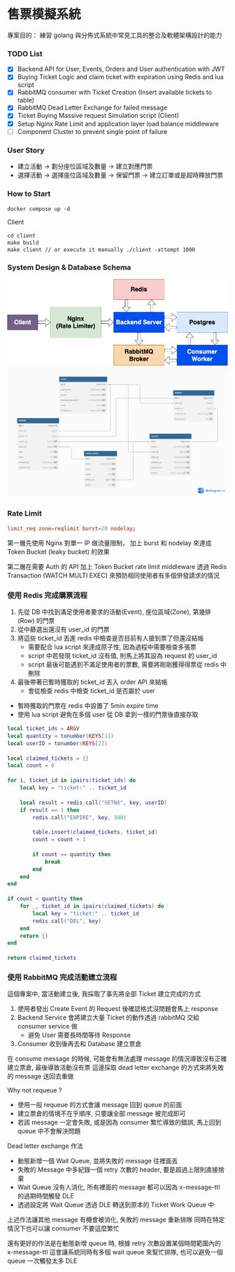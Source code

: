 # 售票模擬系統

專案目的： 練習 golang 與分佈式系統中常見工具的整合及軟體架構設計的能力

### TODO List

- [x] Backend API for User, Events, Orders and User authentication with JWT
- [x] Buying Ticket Logic and claim ticket with expiration using Redis and lua script
- [x] RabbitMQ consumer with Ticket Creation (Insert available tickets to table)
- [x] RabbitMQ Dead Letter Exchange for failed message
- [x] Ticket Buying Massive request Simulation script (Client)
- [x] Setup Nginx Rate Limit and application layer load balance middleware
- [ ] Component Cluster to prevent single point of failure

### User Story

- 建立活動 -> 劃分座位區域及數量 -> 建立對應門票
- 選擇活動 -> 選擇座位區域及數量 -> 保留門票 -> 建立訂單或是超時釋放門票

### How to Start

```
docker compose up -d
```

Client

```
cd client
make build
make client // or execute it manually ./client -attempt 1000
```

### System Design & Database Schema

![system](./images/System.png)
![system](./images/TicketV1.png)


### Rate Limit

```nginx.conf
limit_req zone=reqlimit burst=20 nodelay;
```

第一層先使用 Nginx 對單一 IP 做流量限制，
加上 burst 和 nodelay 來達成 Token Bucket (leaky bucket) 的效果

第二層在需要 Auth 的 API 加上 Token Bucket rate limit middleware
透過 Redis Transaction (WATCH MULTI EXEC) 來預防相同使用者有多個併發請求的情況


### 使用 Redis 完成購票流程

1. 先從 DB 中找到滿足使用者要求的活動(Event), 座位區域(Zone), 第幾排(Row) 的門票
2. 從中篩選出還沒有 user_id 的門票
3. 將這些 ticket_id 丟進 redis 中檢查是否目前有人搶到票了但還沒結帳
    - 需要配合 lua script 來達成原子性, 因為過程中需要檢查多張票
    - script 中若發現 ticket_id 沒有值, 則馬上將其設為 request 的 user_id
    - script 最後可能遇到不滿足使用者的票數, 需要將剛剛獲得得票從 redis 中刪除
4. 最後帶著已暫時獲取的 ticket_id 丟入 order API 來結帳
    - 會從檢查 redis 中檢查 ticket_id 是否屬於 user

- 暫時獲取的門票在 redis 中設置了 5min expire time
- 使用 lua script 避免在多個 user 從 DB 拿到一樣的門票後直接存取

```lua
local ticket_ids = ARGV
local quantity = tonumber(KEYS[1])
local userID = tonumber(KEYS[2])

local claimed_tickets = {}
local count = 0

for i, ticket_id in ipairs(ticket_ids) do
    local key = "ticket:" .. ticket_id

    local result = redis.call("SETNX", key, userID)
    if result == 1 then
        redis.call("EXPIRE", key, 300)

        table.insert(claimed_tickets, ticket_id)
        count = count + 1

        if count == quantity then
            break
        end
    end
end

if count < quantity then
    for _, ticket_id in ipairs(claimed_tickets) do
        local key = "ticket:" .. ticket_id
        redis.call("DEL", key)
    end
    return {}
end

return claimed_tickets
```

### 使用 RabbitMQ 完成活動建立流程

這個專案中, 當活動建立後, 我採取了事先將全部 Ticket 建立完成的方式

1. 使用者發出 Create Event 的 Request 後確認格式沒問題會馬上 response
2. Backend Service 會將建立大量 Ticket 的動作透過 rabbitMQ 交給 consumer service 做
    - 避免 User 需要長時間等待 Response
3. Consumer 收到後再去和 Database 建立票倉

在 consume message 的時候, 可能會有無法處理 message 的情況導致沒有正確建立票倉, 最後導致活動沒有票
這邊採取 dead letter exchange 的方式來將失敗的 message 送回去重做

Why not requeue ?
- 使用一般 requeue 的方式會讓 message 回到 queue 的前面
- 建立票倉的情境不在乎順序, 只要讓全部 message 被完成即可
- 若該 message 一定會失敗, 或是因為 consumer 繁忙導致的錯誤, 馬上回到 queue 中不會解決問題

Dead letter exchange 作法
- 動態新增一個 Wait Queue, 並將失敗的 message 往裡面丟
- 失敗的 Message 中多紀錄一個 retry 次數的 header, 要是超過上限則直接捨棄
- Wait Queue 沒有人消化, 所有裡面的 message 都可以因為 x-message-ttl 的過期時間觸發 DLE
- 透過設定將 Wait Queue 透過 DLE 轉送到原本的 Ticket Work Queue 中

上述作法讓其他 message 有機會被消化, 失敗的 message 重新排隊
同時在特定情況下也可以讓 consumer 不要這麼繁忙

還有更好的作法是在動態新增 queue 時, 根據 retry 次數設置某個時間範圍內的 x-message-ttl
這會讓系統同時有多個 wait queue 來幫忙排隊, 也可以避免一個 queue 一次觸發太多 DLE
